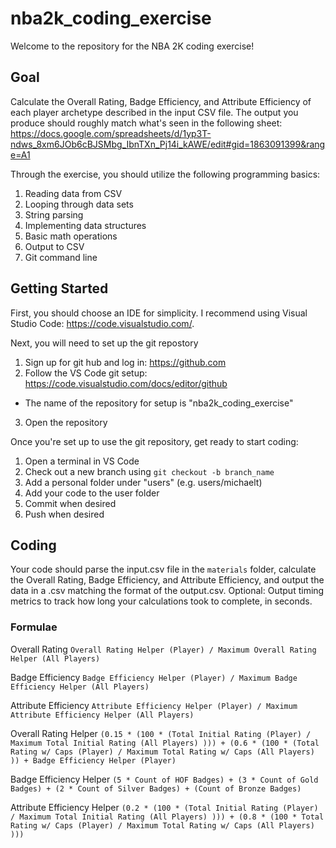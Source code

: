 # nba2k_coding_exercise
Welcome to the repository for the NBA 2K coding exercise! 

## Goal
Calculate the Overall Rating, Badge Efficiency, and Attribute Efficiency of each player archetype described in the input CSV file. The output you produce should roughly match what's seen in the following sheet: https://docs.google.com/spreadsheets/d/1yp3T-ndws_8xm6JOb6cBJSMbg_IbnTXn_Pj14i_kAWE/edit#gid=1863091399&range=A1

Through the exercise, you should utilize the following programming basics:
1. Reading data from CSV
2. Looping through data sets
3. String parsing
4. Implementing data structures
5. Basic math operations
6. Output to CSV
7. Git command line

## Getting Started
First, you should choose an IDE for simplicity. I recommend using Visual Studio Code: https://code.visualstudio.com/.

Next, you will need to set up the git repostory
1. Sign up for git hub and log in: https://github.com
2. Follow the VS Code git setup: https://code.visualstudio.com/docs/editor/github
- The name of the repository for setup is "nba2k_coding_exercise"
3. Open the repository

Once you're set up to use the git repository, get ready to start coding:
1. Open a terminal in VS Code
2. Check out a new branch using `git checkout -b branch_name`
3. Add a personal folder under "users" (e.g. users/michaelt)
4. Add your code to the user folder
5. Commit when desired
6. Push when desired

## Coding
Your code should parse the input.csv file in the `materials` folder, calculate the Overall Rating, Badge Efficiency, and Attribute Efficiency, and output the data in a .csv matching the format of the output.csv. Optional: Output timing metrics to track how long your calculations took to complete, in seconds.

### Formulae
Overall Rating
`Overall Rating Helper (Player) / Maximum Overall Rating Helper (All Players)`

Badge Efficiency
`Badge Efficiency Helper (Player) / Maximum Badge Efficiency Helper (All Players)`

Attribute Efficiency
`Attribute Efficiency Helper (Player) / Maximum Attribute Efficiency Helper (All Players)`

Overall Rating Helper
`(0.15 * (100 * (Total Initial Rating (Player) / Maximum Total Initial Rating (All Players) ))) + (0.6 * (100 * (Total Rating w/ Caps (Player) / Maximum Total Rating w/ Caps (All Players) )) + Badge Efficiency Helper (Player)`

Badge Efficiency Helper
`(5 * Count of HOF Badges) + (3 * Count of Gold Badges) + (2 * Count of Silver Badges) + (Count of Bronze Badges)`

Attribute Efficiency Helper
`(0.2 * (100 * (Total Initial Rating (Player) / Maximum Total Initial Rating (All Players) ))) + (0.8 * (100 * Total Rating w/ Caps (Player) / Maximum Total Rating w/ Caps (All Players) )))`

